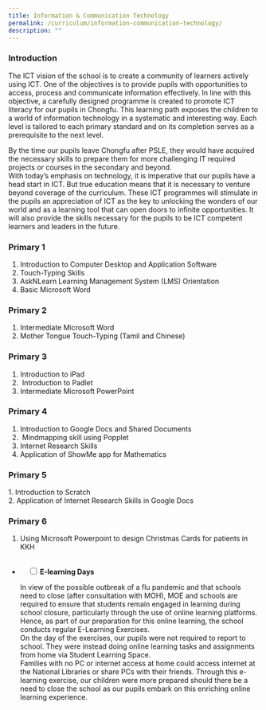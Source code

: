 ```yaml
---
title: Information & Communication Technology
permalink: /curriculum/information-communication-technology/
description: ""
---
```

### Introduction

The ICT vision of the school is to create a community of learners actively using ICT. One of the objectives is to provide pupils with opportunities to access, process and communicate information effectively. In line with this objective, a carefully designed programme is created to promote ICT literacy for our pupils in Chongfu. This learning path exposes the children to a world of information technology in a systematic and interesting way. Each level is tailored to each primary standard and on its completion serves as a prerequisite to the next level.

By the time our pupils leave Chongfu after PSLE, they would have acquired the necessary skills to prepare them for more challenging IT required projects or courses in the secondary and beyond.  
With today’s emphasis on technology, it is imperative that our pupils have a head start in ICT. But true education means that it is necessary to venture beyond coverage of the curriculum. These ICT programmes will stimulate in the pupils an appreciation of ICT as the key to unlocking the wonders of our world and as a learning tool that can open doors to infinite opportunities. It will also provide the skills necessary for the pupils to be ICT competent learners and leaders in the future.

### Primary 1

1. Introduction to Computer Desktop and Application Software  
2. Touch-Typing Skills  
3. AskNLearn Learning Management System (LMS) Orientation  
4. Basic Microsoft Word

### Primary 2

1. Intermediate Microsoft Word  
2. Mother Tongue Touch-Typing (Tamil and Chinese)

### Primary 3

1. Introduction to iPad  
2.  Introduction to Padlet  
3. Intermediate Microsoft PowerPoint

### Primary 4

1.  Introduction to Google Docs and Shared Documents  
2.  Mindmapping skill using Popplet  
3.  Internet Research Skills  
4.  Application of ShowMe app for Mathematics
 
### Primary 5

1. Introduction to Scratch  
2. Application of Internet Research Skills in Google Docs

### Primary 6

1. Using Microsoft Powerpoint to design Christmas Cards for patients in KKH

<ul class="jekyllcodex_accordion">  
  <li>  
    <input type="checkbox" id="accordion1">  
		<label for="accordion1"><b>E-learning Days</b></label>  
    <div>  
<p>In view of the possible outbreak of a flu pandemic and that schools need to close (after consultation with MOH), MOE and schools are required to ensure that students remain engaged in learning during school closure, particularly through the use of online learning platforms. Hence, as part of our preparation for this online learning, the school conducts regular E-Learning Exercises. <br>
On the day of the exercises, our pupils were not required to report to school. They were instead doing online learning tasks and assignments from home via Student Learning Space.  <br>
Families with no PC or internet access at home could access internet at the National Libraries or share PCs with their friends. Through this e-learning exercise, our children were more prepared should there be a need to close the school as our pupils embark on this enriching online learning experience.</p>  
    </div>  
</li>
</ul>
